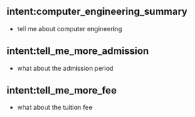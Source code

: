 ## intent:computer_engineering_summary
- tell me about computer engineering

## intent:tell_me_more_admission
- what about the admission period

## intent:tell_me_more_fee
- what about the tuition fee
